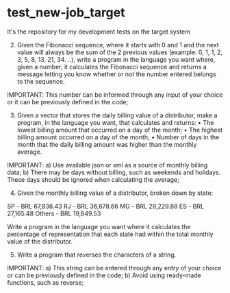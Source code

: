 # test_new-job_target
It's the repository for my development tests on the target system

2) Given the Fibonacci sequence, where it starts with 0 and 1 and the next value will always be the sum of the 2 previous values (example: 0, 1, 1, 2, 3, 5, 8, 13, 21, 34. ..), write a program in the language you want where, given a number, it calculates the Fibonacci sequence and returns a message letting you know whether or not the number entered belongs to the sequence.

IMPORTANT:
This number can be informed through any input of your choice or it can be previously defined in the code;


3) Given a vector that stores the daily billing value of a distributor, make a program, in the language you want, that calculates and returns:
• The lowest billing amount that occurred on a day of the month;
• The highest billing amount occurred on a day of the month;
• Number of days in the month that the daily billing amount was higher than the monthly average.

IMPORTANT:
a) Use available json or xml as a source of monthly billing data;
b) There may be days without billing, such as weekends and holidays. These days should be ignored when calculating the average;


4) Given the monthly billing value of a distributor, broken down by state:

SP - BRL 67,836.43
RJ - BRL 36,678.66
MG - BRL 29,229.88
ES - BRL 27,165.48
Others - BRL 19,849.53

Write a program in the language you want where it calculates the percentage of representation that each state had within the total monthly value of the distributor.

5) Write a program that reverses the characters of a string.

IMPORTANT:
a) This string can be entered through any entry of your choice or can be previously defined in the code;
b) Avoid using ready-made functions, such as reverse;
